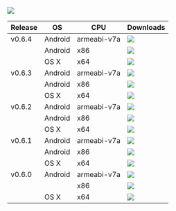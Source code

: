 ![](https://img.shields.io/github/downloads/openorienteering/Mapper/total.svg)

| Release | OS      | CPU         | Downloads   |
| ------- | ------- | ----------- | ----------- |
| v0.6.4  | Android | armeabi-v7a | ![](https://img.shields.io/github/downloads/openorienteering/Mapper/v0.6.4/OpenOrienteering-Mapper-0.6.4-Android-armeabi-v7a.apk.svg) |
|         | Android | x86         | ![](https://img.shields.io/github/downloads/openorienteering/Mapper/v0.6.4/OpenOrienteering-Mapper-0.6.4-Android-x86.apk.svg) |
|         | OS X    | x64         | ![](https://img.shields.io/github/downloads/openorienteering/Mapper/v0.6.4/OpenOrienteering-Mapper-0.6.4-Darwin-x64.dmg.svg) |
| v0.6.3  | Android | armeabi-v7a | ![](https://img.shields.io/github/downloads/openorienteering/Mapper/v0.6.3/OpenOrienteering-Mapper-0.6.3-Android-armeabi-v7a.apk.svg) |
|         | Android | x86         |  ![](https://img.shields.io/github/downloads/openorienteering/Mapper/v0.6.3/OpenOrienteering-Mapper-0.6.3-Android-x86.apk.svg) |
|         | OS X    | x64         | ![](https://img.shields.io/github/downloads/openorienteering/Mapper/v0.6.3/OpenOrienteering-Mapper-0.6.3-Darwin-x64.dmg.svg) |
| v0.6.2  | Android | armeabi-v7a | ![](https://img.shields.io/github/downloads/openorienteering/Mapper/v0.6.2/OpenOrienteering-Mapper-0.6.2-Android-armeabi-v7a.apk.svg) |
|         | Android | x86         |  ![](https://img.shields.io/github/downloads/openorienteering/Mapper/v0.6.2/OpenOrienteering-Mapper-0.6.2-Android-x86.apk.svg) |
|         | OS X    | x64         | ![](https://img.shields.io/github/downloads/openorienteering/Mapper/v0.6.2/OpenOrienteering-Mapper-0.6.2-Darwin-x64.dmg.svg) |
| v0.6.1  | Android | armeabi-v7a | ![](https://img.shields.io/github/downloads/openorienteering/Mapper/v0.6.1/OpenOrienteering-Mapper-0.6.1-Android-armeabi-v7a.apk.svg) |
|         | Android | x86         |  ![](https://img.shields.io/github/downloads/openorienteering/Mapper/v0.6.1/OpenOrienteering-Mapper-0.6.1-Android-x86.apk.svg) |
|         | OS X    | x64         | ![](https://img.shields.io/github/downloads/openorienteering/Mapper/v0.6.1/OpenOrienteering-Mapper-0.6.1-Darwin-x64.dmg.svg) |
| v0.6.0  | Android | armeabi-v7a | ![](https://img.shields.io/github/downloads/openorienteering/Mapper/v0.6.0/OpenOrienteering-Mapper-0.6.0-Android-armeabi-v7a.apk.svg) |
|         |         | x86         |  ![](https://img.shields.io/github/downloads/openorienteering/Mapper/v0.6.0/OpenOrienteering-Mapper-0.6.0-Android-x86.apk.svg) |
|         | OS X    | x64         | ![](https://img.shields.io/github/downloads/openorienteering/Mapper/v0.6.0/OpenOrienteering-Mapper-0.6.0-Darwin-x64.dmg.svg) |
